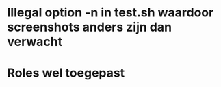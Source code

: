 # Illegal option -n in test.sh waardoor screenshots anders zijn dan verwacht

# Roles wel toegepast
